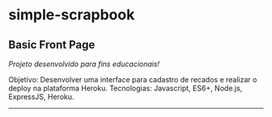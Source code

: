 # simple-scrapbook

## Basic Front Page

_Projeto desenvolvido para fins educacionais!_

Objetivo: Desenvolver uma interface para cadastro de recados e realizar o deploy na plataforma Heroku.
Tecnologias: Javascript, ES6+, Node.js, ExpressJS, Heroku.

----------------------------------------
